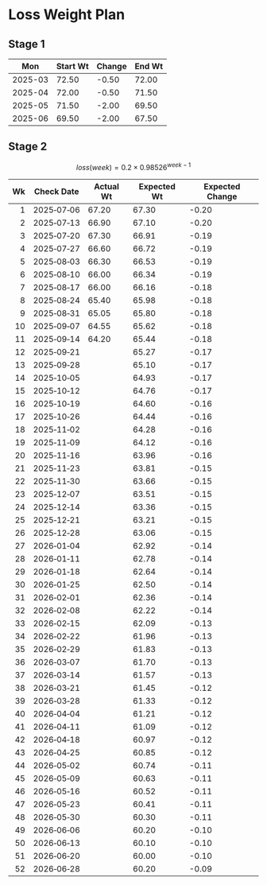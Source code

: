 # Loss Weight Plan

## Stage 1

| Mon     | Start Wt | Change | End Wt |
| ------- | -------- | ------ | ------ |
| 2025-03 | 72.50    | -0.50  | 72.00  |
| 2025-04 | 72.00    | -0.50  | 71.50  |
| 2025-05 | 71.50    | -2.00  | 69.50  |
| 2025-06 | 69.50    | -2.00  | 67.50  |

## Stage 2

$$
loss(week) = 0.2 \times 0.98526^{week-1}
$$

|   Wk | Check Date | Actual Wt | Expected Wt | Expected Change |
| ---: | ---------- | --------- | ----------- | --------------- |
|    1 | 2025‑07‑06 | 67.20     | 67.30       | -0.20           |
|    2 | 2025‑07‑13 | 66.90     | 67.10       | -0.20           |
|    3 | 2025‑07‑20 | 67.30     | 66.91       | -0.19           |
|    4 | 2025‑07‑27 | 66.60     | 66.72       | -0.19           |
|    5 | 2025‑08‑03 | 66.30     | 66.53       | -0.19           |
|    6 | 2025‑08‑10 | 66.00     | 66.34       | -0.19           |
|    7 | 2025‑08‑17 | 66.00     | 66.16       | -0.18           |
|    8 | 2025‑08‑24 | 65.40     | 65.98       | -0.18           |
|    9 | 2025‑08‑31 | 65.05     | 65.80       | -0.18           |
|   10 | 2025‑09‑07 | 64.55     | 65.62       | -0.18           |
|   11 | 2025‑09‑14 | 64.20     | 65.44       | -0.18           |
|   12 | 2025‑09‑21 |           | 65.27       | -0.17           |
|   13 | 2025‑09‑28 |           | 65.10       | -0.17           |
|   14 | 2025‑10‑05 |           | 64.93       | -0.17           |
|   15 | 2025‑10‑12 |           | 64.76       | -0.17           |
|   16 | 2025‑10‑19 |           | 64.60       | -0.16           |
|   17 | 2025‑10‑26 |           | 64.44       | -0.16           |
|   18 | 2025‑11‑02 |           | 64.28       | -0.16           |
|   19 | 2025‑11‑09 |           | 64.12       | -0.16           |
|   20 | 2025‑11‑16 |           | 63.96       | -0.16           |
|   21 | 2025‑11‑23 |           | 63.81       | -0.15           |
|   22 | 2025‑11‑30 |           | 63.66       | -0.15           |
|   23 | 2025‑12‑07 |           | 63.51       | -0.15           |
|   24 | 2025‑12‑14 |           | 63.36       | -0.15           |
|   25 | 2025‑12‑21 |           | 63.21       | -0.15           |
|   26 | 2025‑12‑28 |           | 63.06       | -0.15           |
|   27 | 2026‑01‑04 |           | 62.92       | -0.14           |
|   28 | 2026‑01‑11 |           | 62.78       | -0.14           |
|   29 | 2026‑01‑18 |           | 62.64       | -0.14           |
|   30 | 2026‑01‑25 |           | 62.50       | -0.14           |
|   31 | 2026‑02‑01 |           | 62.36       | -0.14           |
|   32 | 2026‑02‑08 |           | 62.22       | -0.14           |
|   33 | 2026‑02‑15 |           | 62.09       | -0.13           |
|   34 | 2026‑02‑22 |           | 61.96       | -0.13           |
|   35 | 2026‑02‑29 |           | 61.83       | -0.13           |
|   36 | 2026‑03‑07 |           | 61.70       | -0.13           |
|   37 | 2026‑03‑14 |           | 61.57       | -0.13           |
|   38 | 2026‑03‑21 |           | 61.45       | -0.12           |
|   39 | 2026‑03‑28 |           | 61.33       | -0.12           |
|   40 | 2026‑04‑04 |           | 61.21       | -0.12           |
|   41 | 2026‑04‑11 |           | 61.09       | -0.12           |
|   42 | 2026‑04‑18 |           | 60.97       | -0.12           |
|   43 | 2026‑04‑25 |           | 60.85       | -0.12           |
|   44 | 2026‑05‑02 |           | 60.74       | -0.11           |
|   45 | 2026‑05‑09 |           | 60.63       | -0.11           |
|   46 | 2026‑05‑16 |           | 60.52       | -0.11           |
|   47 | 2026‑05‑23 |           | 60.41       | -0.11           |
|   48 | 2026‑05‑30 |           | 60.30       | -0.11           |
|   49 | 2026‑06‑06 |           | 60.20       | -0.10           |
|   50 | 2026‑06‑13 |           | 60.10       | -0.10           |
|   51 | 2026‑06‑20 |           | 60.00       | -0.10           |
|   52 | 2026‑06‑28 |           | 60.20       | -0.09           |

